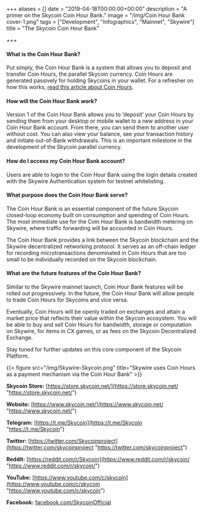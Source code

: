 +++
aliases = []
date = "2019-04-18T00:00:00+00:00"
description = "A primer on the Skycoin Coin Hour Bank."
image = "/img/Coin Hour Bank cover-1.png"
tags = ["Development", "Infographics", "Mainnet", "Skywire"]
title = "The Skycoin Coin Hour Bank"

+++
#### What is the Coin Hour Bank?

Put simply, the Coin Hour Bank is a system that allows you to deposit and transfer Coin Hours, the parallel Skycoin currency. Coin Hours are generated passively for holding Skycoins in your wallet. For a refresher on how this works, [read this article about Coin Hours](https://medium.com/skycoin/skycoin-coin-hours-f537fa7ae614 "Coin Hours article").

#### How will the Coin Hour Bank work?

Version 1 of the Coin Hour Bank allows you to ‘deposit’ your Coin Hours by sending them from your desktop or mobile wallet to a new address in your Coin Hour Bank account. From there, you can send them to another user without cost. You can also view your balance, see your transaction history and initiate out-of-Bank withdrawals. This is an important milestone in the development of the Skycoin parallel currency.

#### How do I access my Coin Hour Bank account?

Users are able to login to the Coin Hour Bank using the login details created with the Skywire Authentication system for testnet whitelisting.

#### What purpose does the Coin Hour Bank serve?

The Coin Hour Bank is an essential component of the future Skycoin closed-loop economy built on consumption and spending of Coin Hours. The most immediate use for the Coin Hour Bank is bandwidth metering on Skywire, where traffic forwarding will be accounted in Coin Hours.

The Coin Hour Bank provides a link between the Skycoin blockchain and the Skywire decentralized networking protocol. It serves as an off-chain ledger for recording microtransactions denominated in Coin Hours that are too small to be individually recorded on the Skycoin blockchain.

#### What are the future features of the Coin Hour Bank?

Similar to the Skywire mainnet launch, Coin Hour Bank features will be rolled out progressively. In the future, the Coin Hour Bank will allow people to trade Coin Hours for Skycoins and vice versa.

Eventually, Coin Hours will be openly traded on exchanges and attain a market price that reflects their value within the Skycoin ecosystem. You will be able to buy and sell Coin Hours for bandwidth, storage or computation on Skywire, for items in CX games, or as fees on the Skycoin Decentralized Exchange.

Stay tuned for further updates on this core component of the Skycoin Platform.

{{< figure src="/img/Skywire-Skycoin.png" title="Skywire uses Coin Hours as a payment mechanism via the Coin Hour Bank" >}}

**Skycoin Store:** [https://store.skycoin.net/](https://store.skycoin.net/ "https://store.skycoin.net/")

**Website:** [https://www.skycoin.net/](https://www.skycoin.net/ "https://www.skycoin.net/")

**Telegram:** [https://t.me/Skycoin](https://t.me/Skycoin "https://t.me/Skycoin")

**Twitter:** [https://twitter.com/Skycoinproject](https://twitter.com/skycoinproject "https://twitter.com/skycoinproject")

**Reddit:** [https://reddit.com/r/Skycoin](https://www.reddit.com/r/skycoin/ "https://www.reddit.com/r/skycoin/")

**YouTube:** [https://www.youtube.com/c/skycoin](https://www.youtube.com/c/skycoin "https://www.youtube.com/c/skycoin")

**Facebook:** [facebook.com/SkycoinOfficial](facebook.com/SkycoinOfficial "facebook.com/SkycoinOfficial")